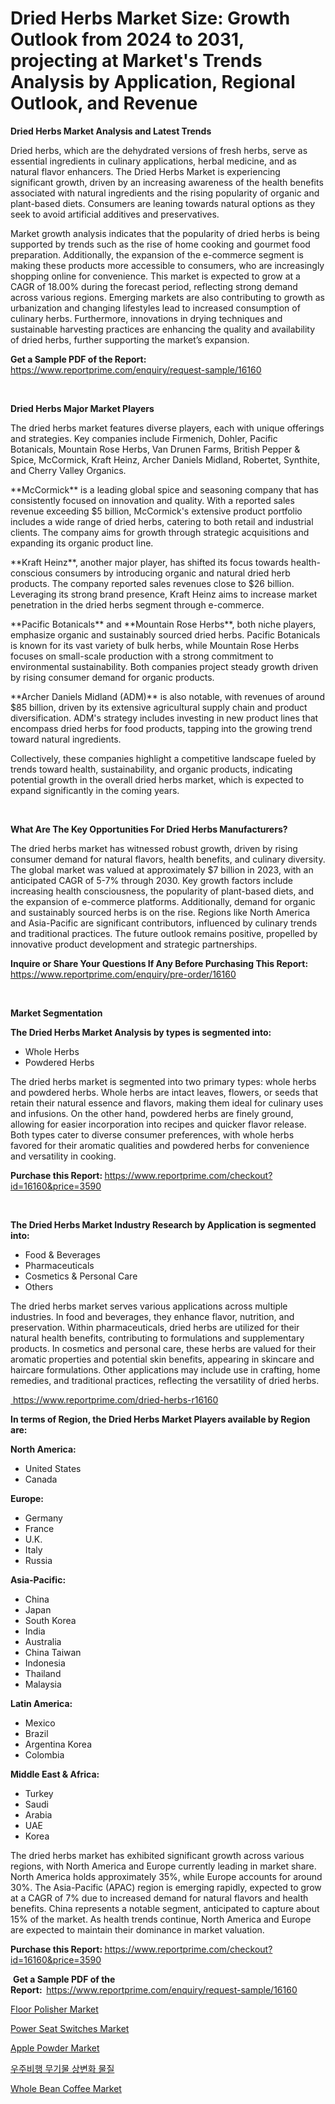 <p><h1>Dried Herbs Market Size: Growth Outlook from 2024 to 2031, projecting at Market's Trends Analysis by Application, Regional Outlook, and Revenue</h1></p><p><strong>Dried Herbs Market Analysis and Latest Trends</strong></p>
<p><p>Dried herbs, which are the dehydrated versions of fresh herbs, serve as essential ingredients in culinary applications, herbal medicine, and as natural flavor enhancers. The Dried Herbs Market is experiencing significant growth, driven by an increasing awareness of the health benefits associated with natural ingredients and the rising popularity of organic and plant-based diets. Consumers are leaning towards natural options as they seek to avoid artificial additives and preservatives.</p><p>Market growth analysis indicates that the popularity of dried herbs is being supported by trends such as the rise of home cooking and gourmet food preparation. Additionally, the expansion of the e-commerce segment is making these products more accessible to consumers, who are increasingly shopping online for convenience. This market is expected to grow at a CAGR of 18.00% during the forecast period, reflecting strong demand across various regions. Emerging markets are also contributing to growth as urbanization and changing lifestyles lead to increased consumption of culinary herbs. Furthermore, innovations in drying techniques and sustainable harvesting practices are enhancing the quality and availability of dried herbs, further supporting the market’s expansion.</p></p>
<p><strong>Get a Sample PDF of the Report:&nbsp;</strong> <a href="https://www.reportprime.com/enquiry/request-sample/16160">https://www.reportprime.com/enquiry/request-sample/16160</a></p>
<p>&nbsp;</p>
<p><strong>Dried Herbs Major Market Players</strong></p>
<p><p>The dried herbs market features diverse players, each with unique offerings and strategies. Key companies include Firmenich, Dohler, Pacific Botanicals, Mountain Rose Herbs, Van Drunen Farms, British Pepper & Spice, McCormick, Kraft Heinz, Archer Daniels Midland, Robertet, Synthite, and Cherry Valley Organics.</p><p>**McCormick** is a leading global spice and seasoning company that has consistently focused on innovation and quality. With a reported sales revenue exceeding $5 billion, McCormick's extensive product portfolio includes a wide range of dried herbs, catering to both retail and industrial clients. The company aims for growth through strategic acquisitions and expanding its organic product line.</p><p>**Kraft Heinz**, another major player, has shifted its focus towards health-conscious consumers by introducing organic and natural dried herb products. The company reported sales revenues close to $26 billion. Leveraging its strong brand presence, Kraft Heinz aims to increase market penetration in the dried herbs segment through e-commerce.</p><p>**Pacific Botanicals** and **Mountain Rose Herbs**, both niche players, emphasize organic and sustainably sourced dried herbs. Pacific Botanicals is known for its vast variety of bulk herbs, while Mountain Rose Herbs focuses on small-scale production with a strong commitment to environmental sustainability. Both companies project steady growth driven by rising consumer demand for organic products.</p><p>**Archer Daniels Midland (ADM)** is also notable, with revenues of around $85 billion, driven by its extensive agricultural supply chain and product diversification. ADM's strategy includes investing in new product lines that encompass dried herbs for food products, tapping into the growing trend toward natural ingredients.</p><p>Collectively, these companies highlight a competitive landscape fueled by trends toward health, sustainability, and organic products, indicating potential growth in the overall dried herbs market, which is expected to expand significantly in the coming years.</p></p>
<p>&nbsp;</p>
<p><strong>What Are The Key Opportunities For Dried Herbs Manufacturers?</strong></p>
<p><p>The dried herbs market has witnessed robust growth, driven by rising consumer demand for natural flavors, health benefits, and culinary diversity. The global market was valued at approximately $7 billion in 2023, with an anticipated CAGR of 5-7% through 2030. Key growth factors include increasing health consciousness, the popularity of plant-based diets, and the expansion of e-commerce platforms. Additionally, demand for organic and sustainably sourced herbs is on the rise. Regions like North America and Asia-Pacific are significant contributors, influenced by culinary trends and traditional practices. The future outlook remains positive, propelled by innovative product development and strategic partnerships.</p></p>
<p><strong>Inquire or Share Your Questions If Any Before Purchasing This Report:</strong> <a href="https://www.reportprime.com/enquiry/pre-order/16160">https://www.reportprime.com/enquiry/pre-order/16160</a></p>
<p>&nbsp;</p>
<p><strong>Market Segmentation</strong></p>
<p><strong>The Dried Herbs Market Analysis by types is segmented into:</strong></p>
<p><ul><li>Whole Herbs</li><li>Powdered Herbs</li></ul></p>
<p><p>The dried herbs market is segmented into two primary types: whole herbs and powdered herbs. Whole herbs are intact leaves, flowers, or seeds that retain their natural essence and flavors, making them ideal for culinary uses and infusions. On the other hand, powdered herbs are finely ground, allowing for easier incorporation into recipes and quicker flavor release. Both types cater to diverse consumer preferences, with whole herbs favored for their aromatic qualities and powdered herbs for convenience and versatility in cooking.</p></p>
<p><strong>Purchase this Report:&nbsp;</strong><a href="https://www.reportprime.com/checkout?id=16160&price=3590">https://www.reportprime.com/checkout?id=16160&price=3590</a></p>
<p>&nbsp;</p>
<p><strong>The Dried Herbs Market Industry Research by Application is segmented into:</strong></p>
<p><ul><li>Food & Beverages</li><li>Pharmaceuticals</li><li>Cosmetics & Personal Care</li><li>Others</li></ul></p>
<p><p>The dried herbs market serves various applications across multiple industries. In food and beverages, they enhance flavor, nutrition, and preservation. Within pharmaceuticals, dried herbs are utilized for their natural health benefits, contributing to formulations and supplementary products. In cosmetics and personal care, these herbs are valued for their aromatic properties and potential skin benefits, appearing in skincare and haircare formulations. Other applications may include use in crafting, home remedies, and traditional practices, reflecting the versatility of dried herbs.</p></p>
<p><a href="https://www.reportprime.com/dried-herbs-r16160">&nbsp;https://www.reportprime.com/dried-herbs-r16160</a></p>
<p><strong>In terms of Region, the Dried Herbs Market Players available by Region are:</strong></p>
<p>
    <p> <strong> North America: </strong>
        <ul>
            <li>United States</li>
            <li>Canada</li>
        </ul>
        </p> 
    <p> <strong> Europe: </strong>
        <ul>
            <li>Germany</li>
            <li>France</li>
            <li>U.K.</li>
            <li>Italy</li>
            <li>Russia</li>
        </ul>
        </p> 
    <p> <strong> Asia-Pacific: </strong>
        <ul>
            <li>China</li>
            <li>Japan</li>
            <li>South Korea</li>
            <li>India</li>
            <li>Australia</li>
            <li>China Taiwan</li>
            <li>Indonesia</li>
            <li>Thailand</li>
            <li>Malaysia</li>
        </ul>
        </p> 
    <p> <strong> Latin America: </strong>
        <ul>
            <li>Mexico</li>
            <li>Brazil</li>
            <li>Argentina Korea</li>
            <li>Colombia</li>
        </ul>
        </p> 
    <p> <strong> Middle East & Africa: </strong>
        <ul>
            <li>Turkey</li>
            <li>Saudi</li>
            <li>Arabia</li>
            <li>UAE</li>
            <li>Korea</li>
        </ul>
    </p>
    </p>
<p><p>The dried herbs market has exhibited significant growth across various regions, with North America and Europe currently leading in market share. North America holds approximately 35%, while Europe accounts for around 30%. The Asia-Pacific (APAC) region is emerging rapidly, expected to grow at a CAGR of 7% due to increased demand for natural flavors and health benefits. China represents a notable segment, anticipated to capture about 15% of the market. As health trends continue, North America and Europe are expected to maintain their dominance in market valuation.</p></p>
<p><strong>Purchase this Report: </strong><a href="https://www.reportprime.com/checkout?id=16160&price=3590">https://www.reportprime.com/checkout?id=16160&price=3590</a></p>
<p>&nbsp;<strong>Get a Sample PDF of the Report:&nbsp;&nbsp;</strong><a href="https://www.reportprime.com/enquiry/request-sample/16160">https://www.reportprime.com/enquiry/request-sample/16160</a></p>
<p><strong></strong></p>
<p><p><a href="https://www.linkedin.com/pulse/floor-polisher-market-share-new-trends-analysis-its-type-ydxue?trackingId=Ucj2e9mRQU6a5iwWifPIYw%3D%3D">Floor Polisher Market</a></p><p><a href="https://issuu.com/reportprime-2/docs/power-seat-switches-market-size-203_ca84a112a876db">Power Seat Switches Market</a></p><p><a href="https://medium.com/@candicecromwelld631/the-apple-powder-market-has-grown-significantly-as-a-result-of-several-important-causes-d6e380d8ba32">Apple Powder Market</a></p><p><a href="https://medium.com/@macking460/%EC%9A%B0%EC%A3%BC-%EB%B9%84%ED%96%89-%EB%AC%B4%EA%B8%B0%EC%A7%88%EC%83%81-%EB%B3%80%ED%99%98-%EC%9E%AC%EB%A3%8C-%EC%8B%9C%EC%9E%A5-%EB%A7%A4%ED%95%91-%EB%8F%99%ED%96%A5-%EB%8F%84%EC%A0%84-%EA%B3%BC%EC%A0%9C-%EB%B0%8F-%ED%98%81%EC%8B%A0-2024-2031-4981272e2ef5">우주비행 무기물 상변화 물질</a></p><p><a href="https://medium.com/@candicecromwelld631/the-whole-bean-coffee-market-insights-report-offers-an-in-depth-and-thorough-analysis-of-the-dd981ec5e358">Whole Bean Coffee Market</a></p></p>